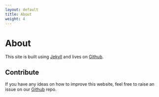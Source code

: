 ```yaml
---
layout: default
title: About
weight: 4
---
```


# About

This site is built using [Jekyll](https://github.com/jekyll/jekyll) and lives on [Github](https://github.com/edisonchee/hive-uxd).

## Contribute

If you have any ideas on how to improve this website, feel free to raise an issue on our [Github](https://github.com/edisonchee/hive-uxd) repo.